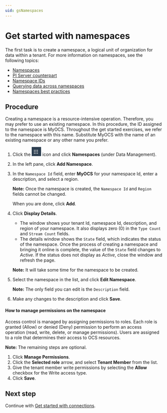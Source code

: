 ```yaml
---
uid: gsNamespaces
---
```



# Get started with namespaces

The first task is to create a namespace, a logical unit of organization for data within a tenant. For more information on namespaces, see the following topics:

- [Namespaces](xref:ccNamespaces)
- [PI Server counterpart](xref:ccNamespaces#pi-server-counterpart) 
- [Namespace IDs](xref:ccNamespaces#namespace-ids)
- [Querying data across namespaces](xref:ccNamespaces#querying-data-across-namespaces)
- [Namespaces best practices](xref:bpNamespaces)

## Procedure

Creating a namespace is a resource-intensive operation. Therefore, you may prefer to use an existing namespace. In this procedure, the ID assigned to the namespace is MyOCS. Throughout the get started exercises, we refer to the namespace with this name. Substitute MyOCS with the name of an existing namespace or any other name you prefer.

1. Click the ![Menu icon](images/menu-icon.png) icon and click **Namespaces** (under Data Management).


2. In the left pane, click **Add Namespace**. 

3. In the `Namespace Id` field, enter **MyOCS** for your namespace Id, enter a description, and select a region. 

   **Note:** Once the namespace is created, the `Namespace Id` and `Region` fields cannot be changed.

   When you are done, click **Add**.

4. Click **Display Details**.  

   - The window shows your tenant Id, namespace Id, description, and region of your namespace. It also displays zero (0) in the `Type Count` and `Stream Count` fields.  
   - The details window shows the `State` field, which indicates the status of the namespace. Once the process of creating a namespace and bringing it online is complete, the value of the `State` field changes to *Active*. If the status does not display as *Active*, close the window and refresh the page. 

    **Note:** It will take some time for the namespace to be created. 

   <!-- LA: What is the status while the namespace is being set up? Can we give them an estimate of how long it might take for the namespace status to change to Active? Follow up with Derek. -->

5. Select the namespace in the list, and click **Edit Namespace**.  

   **Note:** The only field you can edit is the `Description` field.

6. Make any changes to the description and click **Save**.

#### How to manage permissions on the namespace

<!-- DB: I think it makes sense to have that discussion as part of the Roles discussion, since that's the explicit purpose of Roles. But agreed it shouldn't be repeated in every page. --><!-- LA: I will make a pass through all the topics once we've created the Roles topic. -->

Access control is managed by assigning permissions to roles. Each role is granted (Allow) or denied (Deny) permission to perform an access operation (read, write, delete, or manage permissions). Users are assigned to a role that determines their access to OCS resources. 

**Note:** The remaining steps are optional. 

1. Click **Manage Permissions**.
2. Click the **Selected role** arrow, and select **Tenant Member** from the list.
3. Give the tenant member write permissions by selecting the **Allow** checkbox for the Write access type.
4. Click **Save**.

## Next step

Continue with [Get started with connections](xref:gsConnections).